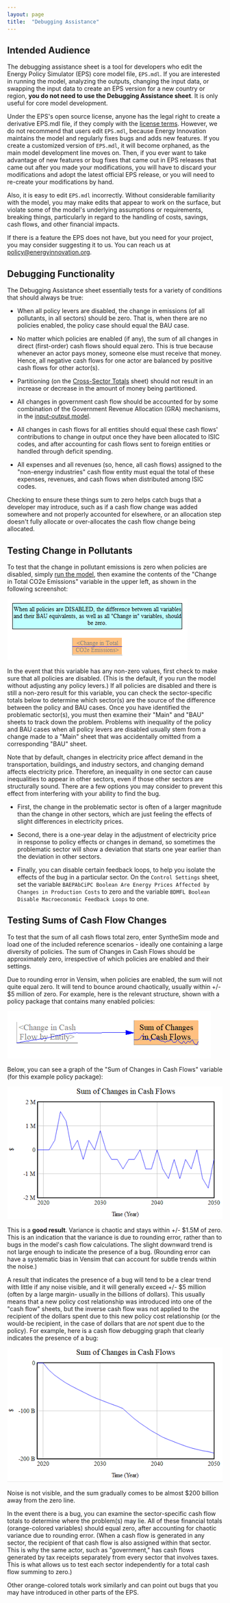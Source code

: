 ```yaml
---
layout: page
title:  "Debugging Assistance"
---
```


## Intended Audience

The debugging assistance sheet is a tool for developers who edit the Energy Policy Simulator (EPS) core model file, `EPS.mdl`.  If you are interested in running the model, analyzing the outputs, changing the input data, or swapping the input data to create an EPS version for a new country or region, **you do not need to use the Debugging Assistance sheet**.  It is only useful for core model development.

Under the EPS's open source license, anyone has the legal right to create a derivative EPS.mdl file, if they comply with the [license terms](software-license.html).  However, we do not recommend that users edit `EPS.mdl`, because Energy Innovation maintains the model and regularly fixes bugs and adds new features.  If you create a customized version of `EPS.mdl`, it will become orphaned, as the main model development line moves on.  Then, if you ever want to take advantage of new features or bug fixes that came out in EPS releases that came out after you made your modifications, you will have to discard your modifications and adopt the latest official EPS release, or you will need to re-create your modifications by hand.

Also, it is easy to edit `EPS.mdl` incorrectly.  Without considerable familiarity with the model, you may make edits that appear to work on the surface, but violate some of the model's underlying assumptions or requirements, breaking things, particularly in regard to the handling of costs, savings, cash flows, and other financial impacts.

If there is a feature the EPS does not have, but you need for your project, you may consider suggesting it to us.  You can reach us at policy@energyinnovation.org.

## Debugging Functionality

The Debugging Assistance sheet essentially tests for a variety of conditions that should always be true:

- When all policy levers are disabled, the change in emissions (of all pollutants, in all sectors) should be zero.  That is, when there are no policies enabled, the policy case should equal the BAU case.

- No matter which policies are enabled (if any), the sum of all changes in direct (first-order) cash flows should equal zero.  This is true because whenever an actor pays money, someone else must receive that money.  Hence, all negative cash flows for one actor are balanced by positive cash flows for other actor(s).

- Partitioning (on the [Cross-Sector Totals](cross-sector-totals.html) sheet) should not result in an increase or decrease in the amount of money being partitioned.

- All changes in government cash flow should be accounted for by some combination of the Government Revenue Allocation (GRA) mechanisms, in the [input-output model](io-model.html).

- All changes in cash flows for all entities should equal these cash flows' contributions to change in output once they have been allocated to ISIC codes, and after accounting for cash flows sent to foreign entities or handled through deficit spending.

- All expenses and all revenues (so, hence, all cash flows) assigned to the "non-energy industries" cash flow entity must equal the total of these expenses, revenues, and cash flows when distributed among ISIC codes.

Checking to ensure these things sum to zero helps catch bugs that a developer may introduce, such as if a cash flow change was added somewhere and not properly accounted for elsewhere, or an allocation step doesn't fully allocate or over-allocates the cash flow change being allocated.

## Testing Change in Pollutants

To test that the change in pollutant emissions is zero when policies are disabled, simply [run the model](running-the-model.html), then examine the contents of the "Change in Total CO2e Emissions" variable in the upper left, as shown in the following screenshot:

![debugging change in total CO2e emissions](debugging-assistance-ChngTotEmis.png)

In the event that this variable has any non-zero values, first check to make sure that all policies are disabled.  (This is the default, if you run the model without adjusting any policy levers.)  If all policies are disabled and there is still a non-zero result for this variable, you can check the sector-specific totals below to determine which sector(s) are the source of the difference between the policy and BAU cases.  Once you have identified the problematic sector(s), you must then examine their "Main" and "BAU" sheets to track down the problem.  Problems with inequality of the policy and BAU cases when all policy levers are disabled usually stem from a change made to a "Main" sheet that was accidentally omitted from a corresponding "BAU" sheet.

Note that by default, changes in electricity price affect demand in the transportation, buildings, and industry sectors, and changing demand affects electricity price.  Therefore, an inequality in one sector can cause inequalities to appear in other sectors, even if those other sectors are structurally sound.  There are a few options you may consider to prevent this effect from interfering with your ability to find the bug.

- First, the change in the problematic sector is often of a larger magnitude than the change in other sectors, which are just feeling the effects of slight differences in electricity prices.

- Second, there is a one-year delay in the adjustment of electricity price in response to policy effects or changes in demand, so sometimes the problematic sector will show a deviation that starts one year earlier than the deviation in other sectors.

- Finally, you can disable certain feedback loops, to help you isolate the effects of the bug in a particular sector.  On the `Control Settings` sheet, set the variable `BAEPAbCiPC Boolean Are Energy Prices Affected by Changes in Production Costs` to zero and the variable `BDMFL Boolean Disable Macroeconomic Feedback Loops` to one.

## Testing Sums of Cash Flow Changes

To test that the sum of all cash flows total zero, enter SyntheSim mode and load one of the included reference scenarios - ideally one containing a large diversity of policies.  The sum of Changes in Cash Flows should be approximately zero, irrespective of which policies are enabled and their settings.

Due to rounding error in Vensim, when policies are enabled, the sum will not quite equal zero.  It will tend to bounce around chaotically, usually within +/- $5 million of zero.  For example, here is the relevant structure, shown with a policy package that contains many enabled policies:

![debugging change in total cash flows](debugging-assistance-ChngTotCash.png)

Below, you can see a graph of the "Sum of Changes in Cash Flows" variable (for this example policy package):

![graph of sum of changes in total cash flows](debugging-assistance-CashGraph.png)

This is a **good result**.  Variance is chaotic and stays within +/- $1.5M of zero.  This is an indication that the variance is due to rounding error, rather than to bugs in the model's cash flow calculations.  The slight downward trend is not large enough to indicate the presence of a bug.  (Rounding error can have a systematic bias in Vensim that can account for subtle trends within the noise.)

A result that indicates the presence of a bug will tend to be a clear trend with little if any noise visible, and it will generally exceed +/- $5 million (often by a large margin- usually in the billions of dollars).  This usually means that a new policy cost relationship was introduced into one of the "cash flow" sheets, but the inverse cash flow was not applied to the recipient of the dollars spent due to this new policy cost relationship (or the would-be recipient, in the case of dollars that are _not_ spent due to the policy).  For example, here is a cash flow debugging graph that clearly indicates the presence of a bug:

![graph of sum of changes in total cash flows indicating a bug](debugging-assistance-CashGraphWithBug.png)

Noise is not visible, and the sum gradually comes to be almost $200 billion away from the zero line.

In the event there is a bug, you can examine the sector-specific cash flow totals to determine where the problem(s) may lie.  All of these financial totals (orange-colored variables) should equal zero, after accounting for chaotic variance due to rounding error.  (When a cash flow is generated in any sector, the recipient of that cash flow is also assigned within that sector.  This is why the same actor, such as "government," has cash flows generated by tax receipts separately from every sector that involves taxes.  This is what allows us to test each sector independently for a total cash flow summing to zero.)

Other orange-colored totals work similarly and can point out bugs that you may have introduced in other parts of the EPS.